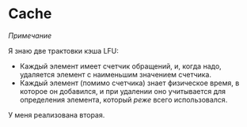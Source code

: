 # Cache

*Примечание*

Я знаю две трактовки кэша LFU:
* Каждый элемент имеет счетчик обращений, и, когда надо, удаляется элемент с наименьшим значением счетчика.
* Каждый элемент (помимо счетчика) знает физическое время, в которое он добавился, и при удалении оно учитывается для определения элемента, который *реже* всего использовался.

У меня реализована вторая.
